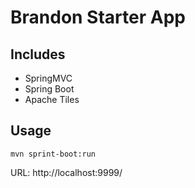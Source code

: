 Brandon Starter App
===

## Includes
* SpringMVC
* Spring Boot
* Apache Tiles

## Usage

```
mvn sprint-boot:run
```

URL: http://localhost:9999/
